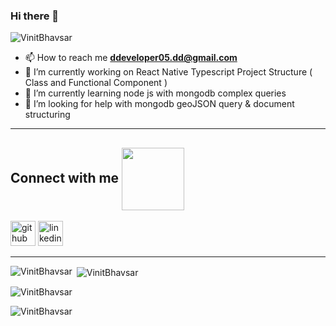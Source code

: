 ### Hi there 👋

<!--
**VinitBhavsar/VinitBhavsar** is a ✨ _special_ ✨ repository because its `README.md` (this file) appears on your GitHub profile.

Here are some ideas to get you started:

- 👯 I’m looking to collaborate on ...
- 🤔 I’m looking for help with ...
- 💬 Ask me about ...
- 😄 Pronouns: ...
- ⚡ Fun fact: ...
-->

<p align="left"> <img src="https://komarev.com/ghpvc/?username=VinitBhavsar&label=Profile%20views&color=0e75b6&style=flat" alt="VinitBhavsar" /> </p>

- 📫 How to reach me **ddeveloper05.dd@gmail.com**
- 🔭 I’m currently working on React Native Typescript Project Structure ( Class and Functional Component )
- 🌱 I’m currently learning node js with mongodb complex queries
- 🤔 I’m looking for help with mongodb geoJSON query & document structuring

<hr>

<h2> Connect with me <img src='https://raw.githubusercontent.com/ShahriarShafin/ShahriarShafin/main/Assets/handshake.gif' width="100px" align="center"> </h2>

[<img src='https://cdn.jsdelivr.net/npm/simple-icons@3.0.1/icons/github.svg' alt='github' height='40'>](https://github.com/VinitBhavsar)  [<img src='https://cdn.jsdelivr.net/npm/simple-icons@3.0.1/icons/linkedin.svg' alt='linkedin' height='40'>](https://www.linkedin.com/in/vinit-bhavsar-713a67153/)
<hr>

<p><img align="left" src="https://github-readme-stats.vercel.app/api/top-langs?username=VinitBhavsar&show_icons=true&theme=dracula&hide_border=true&locale=en&layout=compact" alt="VinitBhavsar" /></p>

<p>&nbsp;<img align="center" src="https://github-readme-stats.vercel.app/api?username=VinitBhavsar&show_icons=true&locale=en" alt="VinitBhavsar" /></p>

<p><img align="center" src="https://github-readme-streak-stats.herokuapp.com/?user=VinitBhavsar&" alt="VinitBhavsar" /></p>
<p><img align="center" src="https://activity-graph.herokuapp.com/graph?username=VinitBhavsar&theme=rogue" alt="VinitBhavsar"/></p>
